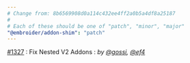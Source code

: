 ```yaml
---
# Change from: 8b6569908d0a114c432ee4ff2a0b5a4df8a25187
#
# Each of these should be one of "patch", "minor", "major"
"@embroider/addon-shim": "patch"
---
```


[#1327](https://github.com/embroider-build/embroider/pull/1327) : Fix Nested V2 Addons : _by [@gossi](https://github.com/gossi), [@ef4](https://github.com/ef4)_
